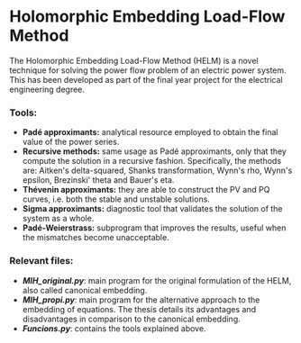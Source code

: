 # Holomorphic Embedding Load-Flow Method

The Holomorphic Embedding Load-Flow Method (HELM) is a novel technique for solving the power flow problem of an electric power system. This has been developed as part of the final year project for the electrical engineering degree. 

### Tools:

* **Padé approximants:** analytical resource employed to obtain the final value of the power series.
* **Recursive methods:** same usage as Padé approximants, only that they compute the solution in a recursive fashion. Specifically, the methods are: Aitken's delta-squared, Shanks transformation, Wynn's rho, Wynn's epsilon, Brezinski' theta and Bauer's eta.
* **Thévenin approximants:** they are able to construct the PV and PQ curves, i.e. both the stable and unstable solutions.
* **Sigma approximants:** diagnostic tool that validates the solution of the system as a whole.
* **Padé-Weierstrass:** subprogram that improves the results, useful when the mismatches become unacceptable. 

### Relevant files:


* ***MIH_original.py***: main program for the original formulation of the HELM, also called canonical embedding.
* ***MIH_propi.py***: main program for the alternative approach to the embedding of equations. The thesis details its advantages and disadvantages in comparison to the canonical embedding.
* ***Funcions.py***: contains the tools explained above.

